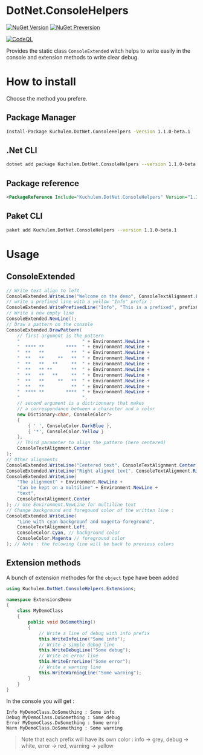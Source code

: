 # DotNet.ConsoleHelpers

[![NuGet Version](https://img.shields.io/nuget/v/Kuchulem.DotNet.ConsoleHelpers?label=Nuget%20version&logo=nuget)](https://www.nuget.org/packages/Kuchulem.DotNet.ConsoleHelpers/)
[![NuGet Preversion](https://img.shields.io/nuget/vpre/Kuchulem.DotNet.ConsoleHelpers?label=Nuget%20prerelease&logo=nuget)](https://www.nuget.org/packages/Kuchulem.DotNet.ConsoleHelpers/)

[![CodeQL](https://github.com/Kuchulem/DotNet.ConsoleHelpers/actions/workflows/codeql.yml/badge.svg?branch=main)](https://github.com/Kuchulem/DotNet.ConsoleHelpers/actions/workflows/codeql.yml)

Provides the static class `ConsoleExtended` witch helps to write easily in the console and extension methods to write clear debug.

# How to install

Choose the method you prefere.

## Package Manager

```sh
Install-Package Kuchulem.DotNet.ConsoleHelpers -Version 1.1.0-beta.1
```

## .Net CLI

```sh
dotnet add package Kuchulem.DotNet.ConsoleHelpers --version 1.1.0-beta.1
```

## Package reference

```xml
<PackageReference Include="Kuchulem.DotNet.ConsoleHelpers" Version="1.1.0-beta.1" />
```

## Paket CLI

```sh
paket add Kuchulem.DotNet.ConsoleHelpers --version 1.1.0-beta.1
```

# Usage

## ConsoleExtended

```csharp
// Write text align to left
ConsoleExtended.WriteLine("Welcome on the demo", ConsoleTextAlignment.Left);
// write a prefixed line with a yellow "Info" prefix :
ConsoleExtended.WritePrefixedLine("Info", "This is a prefixed", prefixColor: ConsoleColor.Yellow);
// Write a new empty line
ConsoleExtended.NewLine();
// Draw a pattern on the console
ConsoleExtended.DrawPattern(
    // first argument is the pattern
    "                       " + Environment.NewLine +
    "  **** **        ****  " + Environment.NewLine +
    "  **   **          **  " + Environment.NewLine +
    "  **   **     **   **  " + Environment.NewLine +
    "  **   **   **     **  " + Environment.NewLine +
    "  **   ** **       **  " + Environment.NewLine +
    "  **   **   **     **  " + Environment.NewLine +
    "  **   **     **   **  " + Environment.NewLine +
    "  **   **          **  " + Environment.NewLine +
    "  **** **        ****  " + Environment.NewLine +
    "                       ",
    // second argument is a dictrionnary that makes
    // a correspondance between a character and a color
    new Dictionary<char, ConsoleColor?>
    {
        { ' ', ConsoleColor.DarkBlue },
        { '*', ConsoleColor.Yellow }
    },
    // Third parameter to align the pattern (here centered)
    ConsoleTextAlignment.Center
);
// Other alignments
ConsoleExtended.WriteLine("Centered text", ConsoleTextAlignment.Center);
ConsoleExtended.WriteLine("Right aligned text", ConsoleTextAlignment.Right);
ConsoleExtended.WriteLine(
    "The alignment" + Environment.NewLine +
    "Can be kept on a multiline" + Environment.NewLine +
    "text",
    ConsoleTextAlignment.Center
); // Use Environment.NewLine for multiline text
// Change background and foregound color of the written line :
ConsoleExtended.WriteLine(
    "Line with cyan backgrounf and magenta foreground", 
    ConsoleTextAlignment.Left,
    ConsoleColor.Cyan, // background color
    ConsoleColor.Magenta // foreground color
); // Note : the folowing line will be back to previous colors
```

## Extension methods

A bunch of extension methodes for the `object` type have been added

```csharp
using Kuchulem.DotNet.ConsoleHelpers.Extensions;

namespace ExtensionsDemo
{
    class MyDemoClass
    {
        public void DoSomething()
        {
            // Write a line of debug with info prefix
            this.WriteInfoLine("Some info");
            // Write a simple debug line
            this.WriteDebugLine("Some debug");
            // Write an error line
            this.WriteErrorLine("Some error");
            // Write a warning line
            this.WriteWarningLine("Some warning");
        }
    }
}
```

In the console you will get :

```
Info MyDemoClass.DoSomething : Some info
Debug MyDemoClass.DoSomething : Some debug
Error MyDemoClass.DoSomething : Some error
Warn MyDemoClass.DoSomething : Some warning
```

> Note that each prefix will have its own color : info -> grey, debug -> white, error -> red, warning -> yellow

